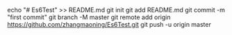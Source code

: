echo "# Es6Test" >> README.md
git init
git add README.md
git commit -m "first commit"
git branch -M master
git remote add origin https://github.com/zhangmaoning/Es6Test.git
git push -u origin master